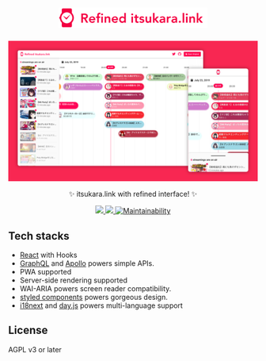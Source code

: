 <h1 align="center">
  <img src="https://raw.githubusercontent.com/neet/refined-itsukara-link/master/packages/arts/static/logo-large.png" alt="Refined itsukara.link" width="300px"/>
</h1>

<img src="https://raw.githubusercontent.com/neet/refined-itsukara-link/master/packages/arts/static/screenshot.png" alt="Screenshot">

<p align="center">✨ itsukara.link with refined interface! ✨</p>

<p align="center">
  <a href="https://github.com/neet/refined-itsukara-link/actions">
    <img src="https://github.com/neet/refined-itsukara-link/workflows/CI/badge.svg" />
  </a>

  <a href="https://codecov.io/gh/neet/refined-itsukara-link">
    <img src="https://codecov.io/gh/neet/refined-itsukara-link/branch/master/graph/badge.svg" />
  </a>

  <a href="https://codeclimate.com/github/neet/refined-itsukara-link/maintainability">
    <img src="https://api.codeclimate.com/v1/badges/cb0ea5f83783975442db/maintainability" alt="Maintainability" />
  </a>
</p>

## Tech stacks

- [React](https://github.com/facebook/react) with Hooks
- [GraphQL](https://github.com/graphql/graphql-js) and [Apollo](https://github.com/apollographql/apollo-server) powers simple APIs.
- PWA supported
- Server-side rendering supported
- WAI-ARIA powers screen reader compatibility.
- [styled components](https://github.com/styled-components/styled-components) powers gorgeous design.
- [i18next](https://github.com/i18next/i18next) and [day.js](https://github.com/iamkun/dayjs) powers multi-language support

## License

AGPL v3 or later
